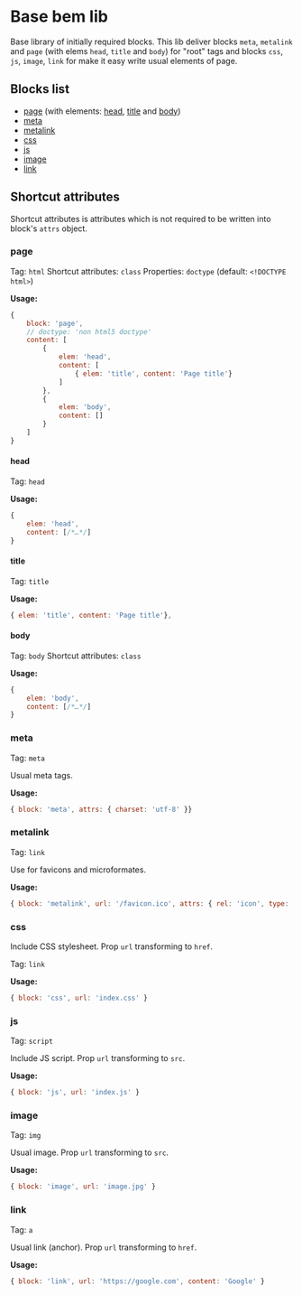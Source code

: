 # Base bem lib

Base library of initially required blocks. This lib deliver blocks `meta`, `metalink` and `page` (with elems `head`, `title` and `body`) for "root" tags and blocks `css`, `js`, `image`, `link` for make it easy write usual elements of page.

## Blocks list

* [page](#page) (with elements: [head](#head), [title](#title) and [body](#body))
* [meta](#meta) 
* [metalink](#metalink)
* [css](#css)
* [js](#js)
* [image](#image)
* [link](#link)

## Shortcut attributes

Shortcut attributes is attributes which is not required to be written into block's `attrs` object.

### page

Tag: `html`
Shortcut attributes: `class`
Properties: `doctype` (default: `<!DOCTYPE html>`)

**Usage:**
```js
{
    block: 'page',
    // doctype: 'non html5 doctype'
    content: [
        {
            elem: 'head',
            content: [
                { elem: 'title', content: 'Page title'}
            ]
        },
        {
            elem: 'body',
            content: []
        }
    ]
}
```

#### head

Tag: `head`

**Usage:**
```js
{
    elem: 'head',
    content: [/*…*/]
}
```

#### title

Tag: `title`

**Usage:**
```js
{ elem: 'title', content: 'Page title'},
```

#### body

Tag: `body`
Shortcut attributes: `class`

**Usage:**
```js
{
    elem: 'body',
    content: [/*…*/]
}
```


### meta

Tag: `meta`

Usual meta tags.

**Usage:**
```js
{ block: 'meta', attrs: { charset: 'utf-8' }}
```

### metalink

Tag: `link`

Use for favicons and microformates.

**Usage:**
```js
{ block: 'metalink', url: '/favicon.ico', attrs: { rel: 'icon', type: 'image/x-icon' }}
```

### css

Include CSS stylesheet. Prop `url` transforming to `href`.

Tag: `link`

**Usage:**
```js
{ block: 'css', url: 'index.css' }
```

### js

Tag: `script`

Include JS script. Prop `url` transforming to `src`.

**Usage:**
```js
{ block: 'js', url: 'index.js' }
```

### image

Tag: `img`

Usual image. Prop `url` transforming to `src`.

**Usage:**
```js
{ block: 'image', url: 'image.jpg' }
```

### link

Tag: `a`

Usual link (anchor). Prop `url` transforming to `href`.

**Usage:**
```js
{ block: 'link', url: 'https://google.com', content: 'Google' }
```
